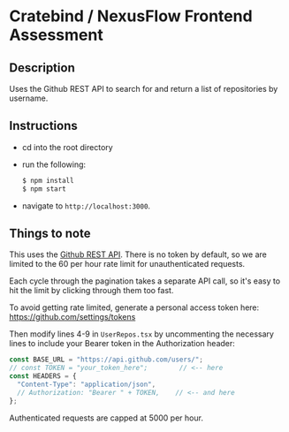 # Cratebind / NexusFlow Frontend Assessment

## Description
Uses the Github REST API to search for and return a list of repositories by username.

## Instructions

- cd into the root directory

- run the following:

  ```bash
  $ npm install
  $ npm start
  ```

- navigate to `http://localhost:3000`.


## Things to note

This uses the [Github REST API]("https://docs.github.com/en/rest?apiVersion=2022-11-28). There is no token by default, so we are limited to the 60 per hour rate limit for unauthenticated requests.

Each cycle through the pagination takes a separate API call, so it's easy to hit the limit by clicking through them too fast.

To avoid getting rate limited, generate a personal access token here: https://github.com/settings/tokens

Then modify lines 4-9 in `UserRepos.tsx` by uncommenting the necessary lines to include your Bearer token in the Authorization header:

```javascript
const BASE_URL = "https://api.github.com/users/";
// const TOKEN = "your_token_here";        // <-- here
const HEADERS = {
  "Content-Type": "application/json",
  // Authorization: "Bearer " + TOKEN,    // <-- and here
};
```

Authenticated requests are capped at 5000 per hour.
